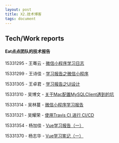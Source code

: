 ```yaml
---
layout: post
title: X2.技术博客
tags: document
---
```


## Tech/Work reports

#### Eat点点团队的技术报告

15331295 - 王骞云 - [微信小程序学习日志](https://chickendinner8.github.io/2018/04/15/%E5%BE%AE%E4%BF%A1%E5%B0%8F%E7%A8%8B%E5%BA%8F%E5%AD%A6%E4%B9%A0%E6%97%A5%E5%BF%97.html)

15331299 - 王诗佳 - [学习报告之微信小程序](https://chickendinner8.github.io/2018/04/13/%E5%BE%AE%E4%BF%A1%E5%B0%8F%E7%A8%8B%E5%BA%8F%E5%AD%A6%E4%B9%A0%E6%8A%A5%E5%91%8A.html)

15331305 - 王卓君 - [学习报告之UI设计](https://chickendinner8.github.io/2018/04/15/%E5%AD%A6%E4%B9%A0%E6%8A%A5%E5%91%8A%E4%B9%8BUI%E8%AE%BE%E8%AE%A1.html)

15331310 - 吴博文 - [关于Mac配置MySQLClient遇到的坑](https://chickendinner8.github.io/2018/04/12/%E5%85%B3%E4%BA%8EMac%E9%85%8D%E7%BD%AEMySQLClient%E9%81%87%E5%88%B0%E7%9A%84%E5%9D%91.html)

15331314 - 吴林蔓 - [微信小程序学习报告](https://chickendinner8.github.io/2018/04/13/%E5%BE%AE%E4%BF%A1%E5%B0%8F%E7%A8%8B%E5%BA%8F%E5%AD%A6%E4%B9%A0%E6%8A%A5%E5%91%8A.html)

15331321 - 吴耀荣 - [使用Travis CI 进行 CI/CD](https://chickendinner8.github.io/2018/04/11/Travis-CI-how-to-use.html)

15331354 - 杨加佳 - [Vue学习报告（一）](https://chickendinner8.github.io/2018/04/12/Study-Report-1-YJJ.html)

15331370 - 杨志华 -  [Vue学习笔记（一）](https://chickendinner8.github.io/2018/04/12/Study-Report-1-YZH.html)
